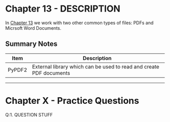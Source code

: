 # Chapter 13 - DESCRIPTION
In [Chapter 13](https://automatetheboringstuff.com/chapter13/) we work with two other common types of files: PDFs and Micrsoft Word Documents.

## Summary Notes

Item|Description
----|-----------
PyPDF2|External library which can be used to read and create PDF documents



------
# Chapter X - Practice Questions
Q:1. QUESTION STUFF

